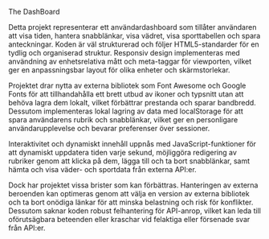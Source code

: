 The DashBoard

Detta projekt representerar ett användardashboard som tillåter användaren att visa tiden, hantera snabblänkar, visa vädret, visa sporttabellen och spara anteckningar. Koden är väl strukturerad och följer HTML5-standarder för en tydlig och organiserad struktur. Responsiv design implementeras med användning av enhetsrelativa mått och meta-taggar för viewporten, vilket ger en anpassningsbar layout för olika enheter och skärmstorlekar.

Projektet drar nytta av externa bibliotek som Font Awesome och Google Fonts för att tillhandahålla ett brett utbud av ikoner och typsnitt utan att behöva lagra dem lokalt, vilket förbättrar prestanda och sparar bandbredd. Dessutom implementeras lokal lagring av data med localStorage för att spara användarens rubrik och snabblänkar, vilket ger en personligare användarupplevelse och bevarar preferenser över sessioner.

Interaktivitet och dynamiskt innehåll uppnås med JavaScript-funktioner för att dynamiskt uppdatera tiden varje sekund, möjliggöra redigering av rubriker genom att klicka på dem, lägga till och ta bort snabblänkar, samt hämta och visa väder- och sportdata från externa API:er.

Dock har projektet vissa brister som kan förbättras. Hanteringen av externa beroenden kan optimeras genom att välja en version av externa bibliotek och ta bort onödiga länkar för att minska belastning och risk för konflikter. Dessutom saknar koden robust felhantering för API-anrop, vilket kan leda till oförutsägbara beteenden eller kraschar vid felaktiga eller försenade svar från API:er.


